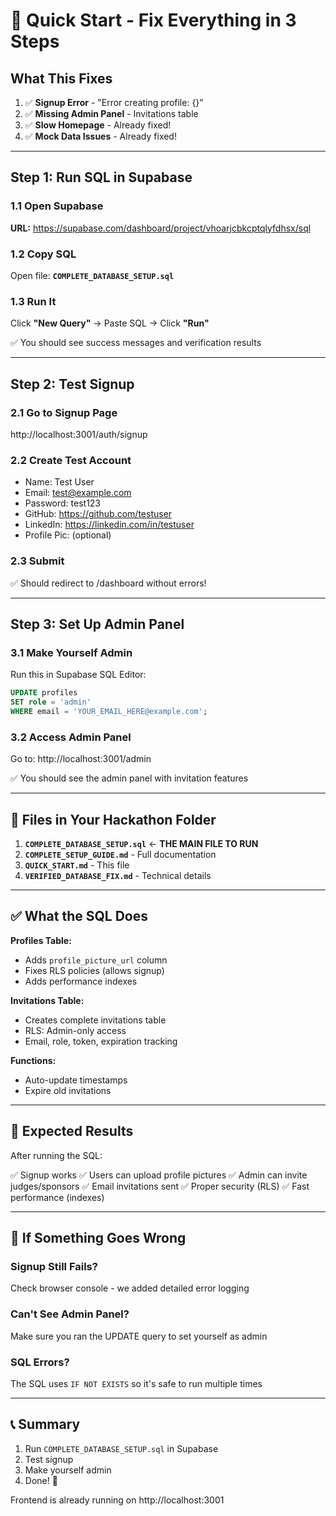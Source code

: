 # 🚀 Quick Start - Fix Everything in 3 Steps

## What This Fixes

1. ✅ **Signup Error** - "Error creating profile: {}"
2. ✅ **Missing Admin Panel** - Invitations table
3. ✅ **Slow Homepage** - Already fixed!
4. ✅ **Mock Data Issues** - Already fixed!

---

## Step 1: Run SQL in Supabase

### 1.1 Open Supabase
**URL:** https://supabase.com/dashboard/project/vhoarjcbkcptqlyfdhsx/sql

### 1.2 Copy SQL
Open file: **`COMPLETE_DATABASE_SETUP.sql`**

### 1.3 Run It
Click **"New Query"** → Paste SQL → Click **"Run"**

✅ You should see success messages and verification results

---

## Step 2: Test Signup

### 2.1 Go to Signup Page
http://localhost:3001/auth/signup

### 2.2 Create Test Account
- Name: Test User
- Email: test@example.com
- Password: test123
- GitHub: https://github.com/testuser
- LinkedIn: https://linkedin.com/in/testuser
- Profile Pic: (optional)

### 2.3 Submit
✅ Should redirect to /dashboard without errors!

---

## Step 3: Set Up Admin Panel

### 3.1 Make Yourself Admin
Run this in Supabase SQL Editor:

```sql
UPDATE profiles
SET role = 'admin'
WHERE email = 'YOUR_EMAIL_HERE@example.com';
```

### 3.2 Access Admin Panel
Go to: http://localhost:3001/admin

✅ You should see the admin panel with invitation features

---

## 📁 Files in Your Hackathon Folder

1. **`COMPLETE_DATABASE_SETUP.sql`** ← **THE MAIN FILE TO RUN**
2. **`COMPLETE_SETUP_GUIDE.md`** - Full documentation
3. **`QUICK_START.md`** - This file
4. **`VERIFIED_DATABASE_FIX.md`** - Technical details

---

## ✅ What the SQL Does

**Profiles Table:**
- Adds `profile_picture_url` column
- Fixes RLS policies (allows signup)
- Adds performance indexes

**Invitations Table:**
- Creates complete invitations table
- RLS: Admin-only access
- Email, role, token, expiration tracking

**Functions:**
- Auto-update timestamps
- Expire old invitations

---

## 🎯 Expected Results

After running the SQL:

✅ Signup works
✅ Users can upload profile pictures
✅ Admin can invite judges/sponsors
✅ Email invitations sent
✅ Proper security (RLS)
✅ Fast performance (indexes)

---

## 🐛 If Something Goes Wrong

### Signup Still Fails?
Check browser console - we added detailed error logging

### Can't See Admin Panel?
Make sure you ran the UPDATE query to set yourself as admin

### SQL Errors?
The SQL uses `IF NOT EXISTS` so it's safe to run multiple times

---

## 📞 Summary

1. Run `COMPLETE_DATABASE_SETUP.sql` in Supabase
2. Test signup
3. Make yourself admin
4. Done! 🎉

Frontend is already running on http://localhost:3001
